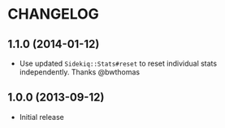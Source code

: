 # CHANGELOG

## 1.1.0 (2014-01-12)

* Use updated `Sidekiq::Stats#reset` to reset individual stats independently. Thanks @bwthomas

## 1.0.0 (2013-09-12)

* Initial release
